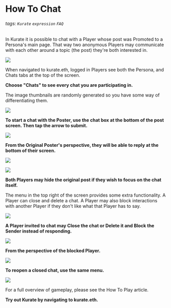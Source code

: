 # How To Chat
###### tags: `Kurate` `expression` `FAQ`

In Kurate it is possible to chat with a Player whose post was Promoted to a Persona's main page. That way two anonymous Players may communicate with each other around a topic (the post) they're both interested in.

![](https://i.imgur.com/pAKvz1s.png)

When navigated to kurate.eth, logged in Players see both the Persona, and Chats tabs at the top of the screen. 

**Choose "Chats" to see every chat you are participating in.**

The image thumbnails are randomly generated so you have some way of differentiating them.


![](https://i.imgur.com/eqr1nnb.png)

**To start a chat with the Poster, use the chat box at the bottom of the post screen. Then tap the arrow to submit.**

![](https://i.imgur.com/fhFq3r1.png)

**From the Original Poster's perspective, they will be able to reply at the bottom of their screen.**

![](https://i.imgur.com/baDDK5h.png)

![](https://i.imgur.com/22Jbgsw.png)

**Both Players may hide the original post if they wish to focus on the chat itself.**

The menu in the top right of the screen provides some extra functionality. A Player can close and delete a chat. A Player may also block interactions with another Player if they don't like what that Player has to say.

![](https://i.imgur.com/2omtxlS.png)

**A Player invited to chat may Close the chat or Delete it and Block the Sender instead of responding.**

![](https://i.imgur.com/MkBnvkF.png)

**From the perspective of the blocked Player.**

![](https://i.imgur.com/h6q6aNY.png)

**To reopen a closed chat, use the same menu.**

![](https://i.imgur.com/Lo9Y0Rv.png)

For a full overview of gameplay, please see the How To Play article.

**Try out Kurate by navigating to kurate.eth.**

